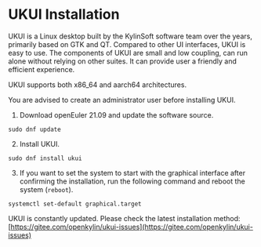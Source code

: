 # UKUI Installation
UKUI is a Linux desktop built by the KylinSoft software team over the years, primarily based on GTK and QT. Compared to other UI interfaces, UKUI is easy to use. The components of UKUI are small and low coupling, can run alone without relying on other suites. It can provide user a friendly and efficient experience.

UKUI supports both x86_64 and aarch64 architectures.

You are advised to create an administrator user before installing UKUI.

1. Download openEuler 21.09 and update the software source.
```
sudo dnf update
```
2. Install UKUI.
```
sudo dnf install ukui
```
3. If you want to set the system to start with the graphical interface after confirming the installation, run the following command and reboot the system (`reboot`).
```
systemctl set-default graphical.target
```
UKUI is constantly updated. Please check the latest installation method:
[https://gitee.com/openkylin/ukui-issues](https://gitee.com/openkylin/ukui-issues)
